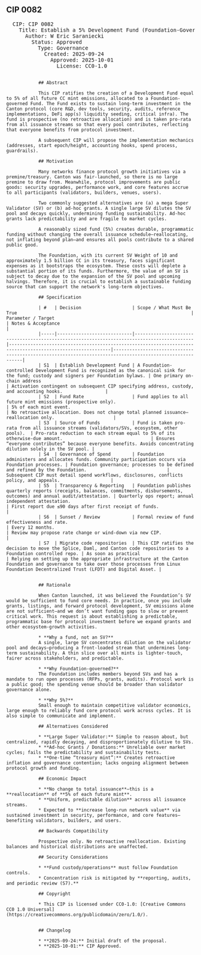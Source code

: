 ## CIP 0082

<pre>
  CIP: CIP 0082
    Title: Establish a 5% Development Fund (Foundation-Governed)
      Author: W Eric Saraniecki
        Status: Approved
          Type: Governance
            Created: 2025-09-24
              Approved: 2025-10-01
                License: CC0-1.0
                </pre>


                ## Abstract

                This CIP ratifies the creation of a Development Fund equal to 5% of all future CC mint emissions, allocated to a Foundation-governed Fund. The Fund exists to sustain long-term investment in the Canton protocol (core R&D, dev tools, security, audits, reference implementations, DeFi app(s) liquidity seeding, critical infra). The fund is prospective (no retroactive allocation) and is taken pro-rata from all issuance streams so that every pool contributes, reflecting that everyone benefits from protocol investment.

                A subsequent CIP will propose the implementation mechanics (addresses, start epoch/height, accounting hooks, spend process, guardrails).

                ## Motivation

                Many networks finance protocol growth initiatives via a premine/treasury. Canton was fair-launched, so there is no large premine to draw from. Meanwhile, protocol improvements are public goods: security upgrades, performance work, and core features accrue to all participants (validators, builders, venues, users).

                Two commonly suggested alternatives are (a) a mega Super Validator (SV) or (b) ad-hoc grants. A single large SV dilutes the SV pool and decays quickly, undermining funding sustainability. Ad-hoc grants lack predictability and are fragile to market cycles.

                A reasonably sized fund (5%) creates durable, programmatic funding without changing the overall issuance schedule—reallocating, not inflating beyond plan—and ensures all pools contribute to a shared public good.

                The Foundation, with its current SV Weight of 10 and approximately 1.5 billion CC in its treasury, faces significant expenses as it bootstraps the ecosystem. These costs will deplete a substantial portion of its funds. Furthermore, the value of an SV is subject to decay due to the expansion of the SV pool and upcoming halvings. Therefore, it is crucial to establish a sustainable funding source that can support the network's long-term objectives.

                ## Specification

                | #   | Decision                   | Scope / What Must Be True                                                                 | Parameter / Target                                                                                         | Notes & Acceptance                                                                                       |
                |-----|----------------------------|--------------------------------------------------------------------------------------------|------------------------------------------------------------------------------------------------------------|----------------------------------------------------------------------------------------------------------|
                | S1  | Establish Development Fund | A Foundation-controlled Development Fund is recognized as the canonical sink for the fund; custody and signers per Foundation bylaws. | One primary on-chain address                                                                               | Activation contingent on subsequent CIP specifying address, custody, and accounting hooks.                |
                | S2  | Fund Rate                  | Fund applies to all future mint emissions (prospective only).                               | 5% of each mint event.                                                                                     | No retroactive allocation. Does not change total planned issuance—reallocation only.                      |
                | S3  | Source of Funds            | Fund is taken pro-rata from all issuance streams (validators/SVs, ecosystem, other pools).  | Pro-rata reduction to each stream equal to 5% of its otherwise-due amount.                                 | Ensures “everyone contributes” because everyone benefits. Avoids concentrating dilution solely in the SV pool. |
                | S4  | Governance of Spend        | Foundation administers and allocates funds. Community participation occurs via Foundation processes. | Foundation governance; processes to be defined and refined by the Foundation.                              | Subsequent CIP must detail spend workflows, disclosures, conflicts policy, and appeals.                   |
                | S5  | Transparency & Reporting   | Foundation publishes quarterly reports (receipts, balances, commitments, disbursements, outcomes) and annual audit/attestation. | Quarterly ops report; annual independent attestation.                                                      | First report due ≤90 days after first receipt of funds.                                                   |
                | S6  | Sunset / Review            | Formal review of fund effectiveness and rate.                                               | Every 12 months.                                                                                           | Review may propose rate change or wind-down via new CIP.                                                  |
                | S7  | Migrate code repositories  | This CIP ratifies the decision to move the Splice, Daml, and Canton code repositories to a Foundation controlled repo. | As soon as practical                                                                                       | Relying on setting up the appropriate infrastructure at the Canton Foundation and governance to take over those processes from Linux Foundation Decentralized Trust (LFDT) and Digital Asset. |


                ## Rationale

                When Canton launched, it was believed the Foundation’s SV would be sufficient to fund core needs. In practice, once you include grants, listings, and forward protocol development, SV emissions alone are not sufficient—and we don’t want funding gaps to slow or prevent critical work. This request is about establishing a predictable, programmatic base for protocol investment before we expand grants and other ecosystem-growth activities.

                * **Why a fund, not an SV?**  
                A single, large SV concentrates dilution on the validator pool and decays—producing a front-loaded stream that undermines long-term sustainability. A thin slice over all mints is lighter-touch, fairer across stakeholders, and predictable.

                * **Why Foundation-governed?**  
                The Foundation includes members beyond SVs and has a mandate to run open processes (RFPs, grants, audits). Protocol work is a public good; the spending venue should be broader than validator governance alone.

                * **Why 5%?**  
                Small enough to maintain competitive validator economics, large enough to reliably fund core protocol work across cycles. It is also simple to communicate and implement.

                ## Alternatives Considered

                * **Large Super Validator:** Simple to reason about, but centralized, rapidly decaying, and disproportionately dilutive to SVs.  
                * **Ad-hoc Grants / Donations:** Unreliable over market cycles; fails the predictability and sustainability tests.  
                * **One-time “treasury mint”:** Creates retroactive inflation and governance contention; lacks ongoing alignment between protocol growth and funding.  

                ## Economic Impact

                * **No change to total issuance**—this is a **reallocation** of **5% of each future mint**.  
                * **Uniform, predictable dilution** across all issuance streams.  
                * Expected to **increase long-run network value** via sustained investment in security, performance, and core features—benefiting validators, builders, and users.  

                ## Backwards Compatibility

                Prospective only. No retroactive reallocation. Existing balances and historical distributions are unaffected.

                ## Security Considerations

                * **Fund custody/operations** must follow Foundation controls.  
                * Concentration risk is mitigated by **reporting, audits, and periodic review (S7).**

                ## Copyright

                * This CIP is licensed under CC0-1.0: [Creative Commons CC0 1.0 Universal](https://creativecommons.org/publicdomain/zero/1.0/).


                ## Changelog

                * **2025-09-24:** Initial draft of the proposal.
                * **2025-10-01:** CIP Approved.


                